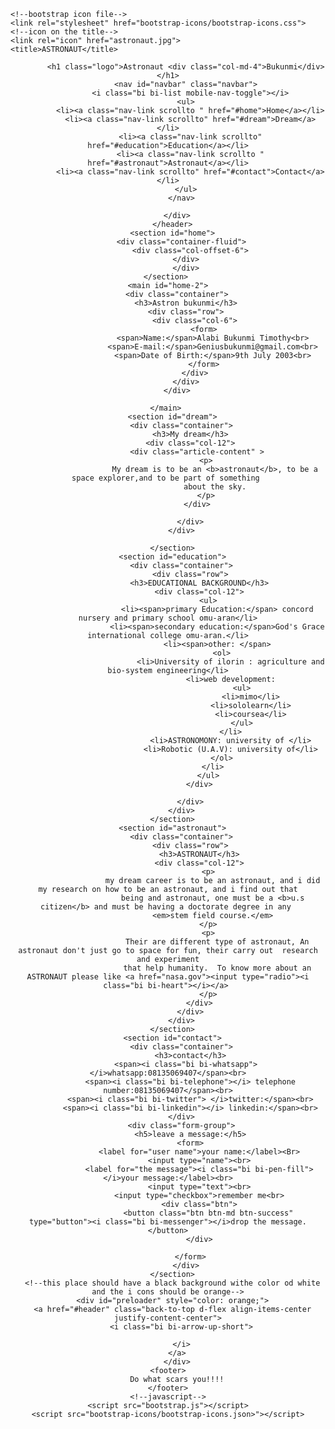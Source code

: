 <!DOCTYPE html>
<html lang="en">
<head>
    <meta charset="UTF-8">
    <meta http-equiv="X-UA-Compatible" content="IE=edge">
    <meta name="viewport" content="width=device-width, initial-scale=1.0">
    <!--the css file-->
    <link type="text/css" rel="stylesheet" href="home.css">
    <!--the bootstrap file-->
    <link rel="stylesheet" href="bootstrap-grid.css">
    <link rel="stylesheet" href="bootstrap-reboot.css">
    <link rel="stylesheet" href="bootstrap-rtl.css">

    <!--bootstrap icon file-->
    <link rel="stylesheet" href="bootstrap-icons/bootstrap-icons.css">
    <!--icon on the title-->
    <link rel="icon" href="astronaut.jpg">
    <title>ASTRONAUT</title>
</head>
<body>
    <header id="header" class="fixed-top">
        <div class="container d-flex align-items-center justify-content-between">
            
            <h1 class="logo">Astronaut <div class="col-md-4">Bukunmi</div> </h1>
            <nav id="navbar" class="navbar">
              <i class="bi bi-list mobile-nav-toggle"></i>
            <ul>
              <li><a class="nav-link scrollto " href="#home">Home</a></li>
              <li><a class="nav-link scrollto" href="#dream">Dream</a></li>
              <li><a class="nav-link scrollto" href="#education">Education</a></li>
              <li><a class="nav-link scrollto " href="#astronaut">Astronaut</a></li>
              <li><a class="nav-link scrollto" href="#contact">Contact</a></li>
            </ul>
          </nav>
    
        </div>
      </header>
      <section id="home">
          <div class="container-fluid">
              <div class="col-offset-6">
            </div>
            </div>
    </section> 
    <main id="home-2">
        <div class="container">
            <h3>Astron bukunmi</h3>
            <div class="row">
                <div class="col-6">
                    <form>
                        <span>Name:</span>Alabi Bukunmi Timothy<br>
                        <span>E-mail:</span>Geniusbukunmi@gmail.com<br>
                        <span>Date of Birth:</span>9th July 2003<br>
                    </form>
                </div>
            </div>
        </div>

    </main> 
      <section id="dream">
          <div class="container">
              <h3>My dream</h3>
              <div class="col-12">
                 <div class="article-content" >
                     <p>
                         My dream is to be an <b>astronaut</b>, to be a space explorer,and to be part of something 
                         about the sky.
                     </p>
                 </div>

              </div>
          </div>

      </section>
      <section id="education">
          <div class="container">
              <div class="row">
                  <h3>EDUCATIONAL BACKGROUND</h3>
                  <div class="col-12">
                      <ul>
                          <li><span>primary Education:</span> concord nursery and primary school omu-aran</li>
                          <li><span>secondary education:</span>God's Grace international college omu-aran.</li>
                          <li><span>other: </span>
                            <ol>
                                <li>University of ilorin : agriculture and bio-system engineering</li>
                                <li>web development:
                                     <ul>
                                         <li>mimo</li>
                                         <li>sololearn</li>
                                         <li>coursea</li>
                                     </ul>
                                </li>
                                <li>ASTRONOMONY: university of </li>
                                <li>Robotic (U.A.V): university of</li>
                            </ol>
                        </li>
                      </ul>
                  </div>

              </div>
          </div>
      </section>
      <section id="astronaut">
          <div class="container">
              <div class="row">
                  <h3>ASTRONAUT</h3>
                  <div class="col-12">
                      <p>
                        my dream career is to be an astronaut, and i did my research on how to be an astronaut, and i find out that
                        being and astronaut, one must be a <b>u.s citizen</b> and must be having a doctorate degree in any 
                        <em>stem field course.</em>
                      </p>
                      <p>
                          Their are different type of astronaut, An astronaut don't just go to space for fun, their carry out  research and experiment
                          that help humanity.  To know more about an ASTRONAUT please like <a href="nasa.gov"><input type="radio"><i class="bi bi-heart"></i></a> 
                      </p>
                  </div>
              </div>
          </div>
      </section>
      <section id="contact">
          <div class="container">
              <h3>contact</h3>
            <span><i class="bi bi-whatsapp"></i>whatsapp:08135069407</span><br>
              <span><i class="bi bi-telephone"></i> telephone number:08135069407</span><br>
              <span><i class="bi bi-twitter"> </i>twitter:</span><br>
              <span><i class="bi bi-linkedin"></i> linkedin:</span><br>
          </div>
          <div class="form-group">
              <h5>leave a message:</h5>
              <form>
                  <label for="user name">your name:</label><Br>
                  <input type="name"><br>
                  <label for="the message"><i class="bi bi-pen-fill"></i>your message:</label><br>
                  <input type="text"><br>
                  <input type="checkbox">remember me<br>
                  <div class="btn">
                      <button class="btn btn-md btn-success" type="button"><i class="bi bi-messenger"></i>drop the message.</button>
                  </div>

              </form>
            </div>
      </section>
      <!--this place should have a black background withe color od white and the i cons should be orange-->
      <div id="preloader" style="color: orange;">
      <a href="#header" class="back-to-top d-flex align-items-center justify-content-center">
          <i class="bi bi-arrow-up-short">

          </i>
        </a>
        </div>
    <footer>
        Do what scars you!!!!
    </footer>
    <!--javascript-->
    <script src="bootstrap.js"></script>
    <script src="bootstrap-icons/bootstrap-icons.json>"></script>
</body>
</html>
